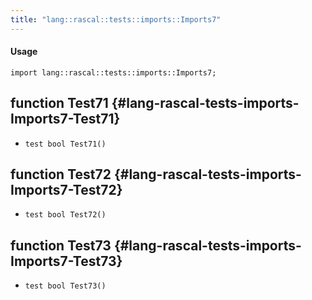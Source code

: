 ```yaml
---
title: "lang::rascal::tests::imports::Imports7"
---
```


#### Usage

`import lang::rascal::tests::imports::Imports7;`


## function Test71 {#lang-rascal-tests-imports-Imports7-Test71}

* ``test bool Test71()``

## function Test72 {#lang-rascal-tests-imports-Imports7-Test72}

* ``test bool Test72()``

## function Test73 {#lang-rascal-tests-imports-Imports7-Test73}

* ``test bool Test73()``

